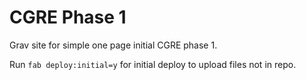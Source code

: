 # CGRE Phase 1

Grav site for simple one page initial CGRE phase 1.

Run `fab deploy:initial=y` for initial deploy to upload files not in repo.
